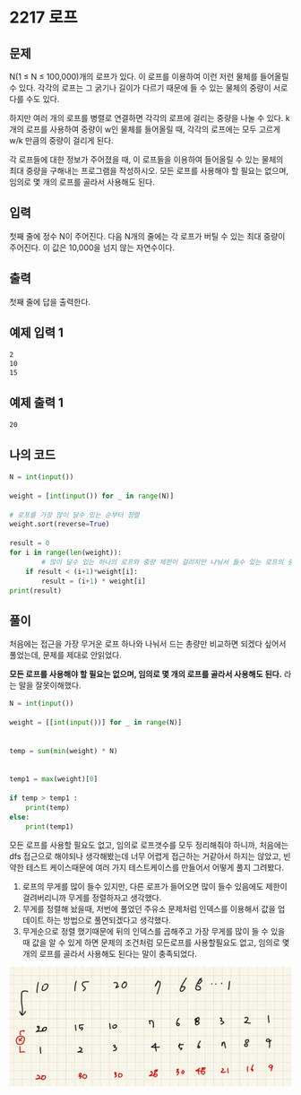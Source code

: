 # 2217 로프

## 문제

N(1 ≤ N ≤ 100,000)개의 로프가 있다. 이 로프를 이용하여 이런 저런 물체를 들어올릴 수 있다. 각각의 로프는 그 굵기나 길이가 다르기 때문에 들 수 있는 물체의 중량이 서로 다를 수도 있다.

하지만 여러 개의 로프를 병렬로 연결하면 각각의 로프에 걸리는 중량을 나눌 수 있다. k개의 로프를 사용하여 중량이 w인 물체를 들어올릴 때, 각각의 로프에는 모두 고르게 w/k 만큼의 중량이 걸리게 된다.

각 로프들에 대한 정보가 주어졌을 때, 이 로프들을 이용하여 들어올릴 수 있는 물체의 최대 중량을 구해내는 프로그램을 작성하시오. 모든 로프를 사용해야 할 필요는 없으며, 임의로 몇 개의 로프를 골라서 사용해도 된다.

## 입력

첫째 줄에 정수 N이 주어진다. 다음 N개의 줄에는 각 로프가 버틸 수 있는 최대 중량이 주어진다. 이 값은 10,000을 넘지 않는 자연수이다.

## 출력

첫째 줄에 답을 출력한다.

## 예제 입력 1 

```
2
10
15
```

## 예제 출력 1 

```
20
```



## 나의 코드

```python
N = int(input())

weight = [int(input()) for _ in range(N)]

# 로프를 가장 많이 달수 있는 순부터 정렬 
weight.sort(reverse=True)

result = 0  
for i in range(len(weight)):
		# 많이 달수 있는 하나의 로프와 중량 제한이 걸리지만 나눠서 들수 있는 로프의 중량 찾기 
    if result < (i+1)*weight[i]:
        result = (i+1) * weight[i]
print(result)

```

## 풀이

처음에는 접근을 가장 무거운 로프 하나와 나눠서 드는 총량만 비교하면 되겠다 싶어서 풀었는데, 문제를 제대로 안읽었다. 

**모든 로프를 사용해야 할 필요는 없으며, 임의로 몇 개의 로프를 골라서 사용해도 된다.** 라는 말을 잘못이해했다. 

```python
N = int(input())

weight = [[int(input())] for _ in range(N)]


temp = sum(min(weight) * N)


temp1 = max(weight)[0]

if temp > temp1 : 
    print(temp)
else:
    print(temp1)
```

모든 로프를 사용할 필요도 없고, 임의로 로프갯수를 모두 정리해줘야 하니까, 처음에는 dfs 접근으로 해야되나 생각해봤는데 너무 어렵게 접근하는 거같아서 하지는 않았고, 빈약한 테스트 케이스때문에 여러 가지 테스트케이스를 만들어서 어떻게 풀지 그려봤다.

1. 로프의 무게를 많이 들수 있지만, 다른 로프가 들어오면 많이 들수 있음에도 제한이 걸려버리니까 무게를 정렬하자고 생각했다. 
2. 무게를 정렬해 놨을때, 저번에 풀었던 주유소 문제처럼 인덱스를 이용해서 값을 업데이트 하는 방법으로 풀면되겠다고 생각했다. 
3. 무게순으로 정렬 했기때문에 뒤의 인덱스를 곱해주고 가장 무게를 많이 들 수 있을때 값을 알 수 있게 하면  문제의 조건처럼 모든로프를 사용할필요도 없고, 임의로 몇개의 로프를 골라서 사용해도 된다는 말이 충족되었다. 



![image-20210418225932645](./BOJ_2217_rope_yunbin.assets/image.png)

